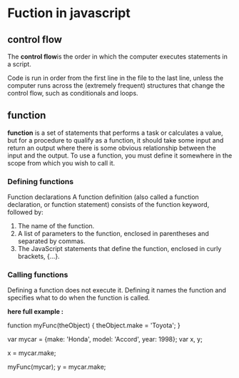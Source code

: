 # Fuction in javascript 

## control flow

The **control flow**is the order in which the computer executes statements in a script.

Code is run in order from the first line in the file to the last line, unless the computer runs across the (extremely frequent) structures that change the control flow, such as conditionals and loops. 

## function

**function** is a set of statements that performs a task or calculates a value, but for a procedure to qualify as a function, it should take some input and return an output where there is some obvious relationship between the input and the output. To use a function, you must define it somewhere in the scope from which you wish to call it.


### Defining functions
Function declarations
A function definition (also called a function declaration, or function statement) consists of the function keyword, followed by:

1. The name of the function.
2. A list of parameters to the function, enclosed in  parentheses and separated by commas.
3. The JavaScript statements that define the function, enclosed in curly brackets, {...}.

### Calling functions
Defining a function does not execute it. Defining it names the function and specifies what to do when the function is called.

**here full example :**

function myFunc(theObject) {
  theObject.make = 'Toyota';
}

var mycar = {make: 'Honda', model: 'Accord', year: 1998};
var x, y;

x = mycar.make; 

myFunc(mycar);
y = mycar.make; 

